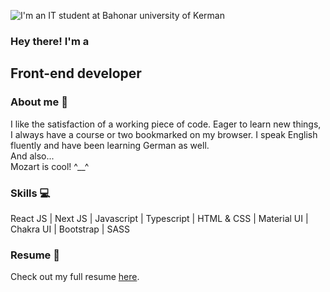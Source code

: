 ![I'm an IT student at Bahonar university of Kerman](https://seanmfox.io/static/img/dev-activity.svg)



### Hey there! I'm a  
## Front-end developer

### About me :thought_balloon:  
I like the satisfaction of a working piece of
code. Eager to learn new things, I always have
a course or two bookmarked on my browser. I
speak English fluently and have been learning
German as well.  
And also...  
Mozart is cool! ^__^

### Skills :computer:   
React JS | Next JS | Javascript | Typescript | HTML & CSS | Material UI | Chakra UI | Bootstrap | SASS

### Resume  :page_with_curl:
Check out my full resume [here](https://github.com/AmirKakavand/AmirKakavand/files/7075123/AmirKakavand_Resume.pdf).

